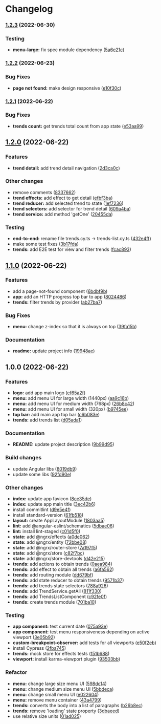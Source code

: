 # Changelog


### [1.2.3](https://github.com/javimsevilla/avantio-frontend-js-challenge/compare/v1.2.2...v1.2.3) (2022-06-30)


### Testing

* **menu-large:** fix spec module dependency ([5a6e21c](https://github.com/javimsevilla/avantio-frontend-js-challenge/commit/5a6e21c8bac6ba1a5ef69ff7fb4158e1248fdda4))

### [1.2.2](https://github.com/javimsevilla/avantio-frontend-js-challenge/compare/v1.2.1...v1.2.2) (2022-06-23)


### Bug Fixes

* **page not found:** make design responsive ([e10f30c](https://github.com/javimsevilla/avantio-frontend-js-challenge/commit/e10f30cc074011d867d0542b74ea4bf840340255))

### [1.2.1](https://github.com/javimsevilla/avantio-frontend-js-challenge/compare/v1.2.0...v1.2.1) (2022-06-22)


### Bug Fixes

* **trends count:** get trends total count from app state ([e53aa99](https://github.com/javimsevilla/avantio-frontend-js-challenge/commit/e53aa9901efcc6bd21a44ff959bbe2d42621a7fb))

## [1.2.0](https://github.com/javimsevilla/avantio-frontend-js-challenge/compare/v1.1.0...v1.2.0) (2022-06-22)


### Features

* **trend detail:** add trend detail navigation ([2d3ca0c](https://github.com/javimsevilla/avantio-frontend-js-challenge/commit/2d3ca0c3cfcdf318bdadaaef9d55b013847d4e8e))


### Other changes

* remove comments ([8337662](https://github.com/javimsevilla/avantio-frontend-js-challenge/commit/8337662882bf590af2276aa0db1c10547b246839))
* **trend effects:** add effect to get detail ([efbf3ba](https://github.com/javimsevilla/avantio-frontend-js-challenge/commit/efbf3babe1045b259187012d3900063a4b1d6209))
* **trend reducer:** add selected trend to state ([1ef7236](https://github.com/javimsevilla/avantio-frontend-js-challenge/commit/1ef7236ac39c7e38cac33452428a692fbfd763fe))
* **trend selectors:** add selector for trend detail ([609a4ba](https://github.com/javimsevilla/avantio-frontend-js-challenge/commit/609a4baedb6fa2684071ad97d593555a6b747299))
* **trend service:** add method 'getOne' ([20455da](https://github.com/javimsevilla/avantio-frontend-js-challenge/commit/20455da0591f52954878787a34d3f8318332c7eb))


### Testing

* **end-to-end:** rename file trends.cy.ts → trends-list.cy.ts ([432e4ff](https://github.com/javimsevilla/avantio-frontend-js-challenge/commit/432e4ffd6b29ce4d713f8a79f131542f86839e58))
* make some test fixes ([3b17fda](https://github.com/javimsevilla/avantio-frontend-js-challenge/commit/3b17fdabda8022961baa082e0541ca45f36ee084))
* **trends:** add E2E test for view and filter trends ([fcac893](https://github.com/javimsevilla/avantio-frontend-js-challenge/commit/fcac8937237bbdd110442379a4034284c2269ef2))

## [1.1.0](https://github.com/javimsevilla/avantio-frontend-js-challenge/compare/v1.0.0...v1.1.0) (2022-06-22)


### Features

* add a page-not-found component ([6bdbf9b](https://github.com/javimsevilla/avantio-frontend-js-challenge/commit/6bdbf9bb504aa2541ea67a47bdfe420a6f7b3cdc))
* **app:** add an HTTP progress top bar to app ([8024486](https://github.com/javimsevilla/avantio-frontend-js-challenge/commit/802448601948222894eaf94826d1588c657c69e0))
* **trends:** filter trends by provider ([ab27ba7](https://github.com/javimsevilla/avantio-frontend-js-challenge/commit/ab27ba75f97fd3b39ae746d763385cf5acb442ab))


### Bug Fixes

* **menu:** change z-index so that it is always on top ([39fa15b](https://github.com/javimsevilla/avantio-frontend-js-challenge/commit/39fa15b7abad122d667834802218404b718048f9))


### Documentation

* **readme:** update project info ([19948ae](https://github.com/javimsevilla/avantio-frontend-js-challenge/commit/19948ae5798124970367b3cd859c7cff98222108))

## 1.0.0 (2022-06-22)


### Features

* **logo:** add app main logo ([ef65a2f](https://github.com/javimsevilla/avantio-frontend-js-challenge/commit/ef65a2f6cd0bdb626dab35365fd77acb96bfcbed))
* **menu:** add menu UI for large width (1440px) ([aa9c16b](https://github.com/javimsevilla/avantio-frontend-js-challenge/commit/aa9c16bf28291f9cef6144851a354dc9df5d8854))
* **menu:** add menu UI for medium width (768px) ([26b8c42](https://github.com/javimsevilla/avantio-frontend-js-challenge/commit/26b8c42e56e118ad67ccfc4947240e1a176575ad))
* **menu:** add menu UI for small width (320px) ([b9745ee](https://github.com/javimsevilla/avantio-frontend-js-challenge/commit/b9745ee91bd137fd50415b7ba6be599ea0ad4729))
* **top bar:** add main app top bar ([c6b083e](https://github.com/javimsevilla/avantio-frontend-js-challenge/commit/c6b083edaf336047a5312dd52ced817fe16c4857))
* **trends:** add trends list ([d05ada1](https://github.com/javimsevilla/avantio-frontend-js-challenge/commit/d05ada151c77a0a8ea4ed66ea19c90eb75a5e5d4))


### Documentation

* **README:** update project description ([9b99d95](https://github.com/javimsevilla/avantio-frontend-js-challenge/commit/9b99d95b572a4094e928011c60325fb88fa385e7))


### Build changes

* update Angular libs ([8019db9](https://github.com/javimsevilla/avantio-frontend-js-challenge/commit/8019db9155a7d47f4849dffa6d31b4707ce7940a))
* update some libs ([92fd90e](https://github.com/javimsevilla/avantio-frontend-js-challenge/commit/92fd90e72eca9b872a2fac2afd99099f3d980fc6))


### Other changes

* **index:** update app favicon ([8ce35de](https://github.com/javimsevilla/avantio-frontend-js-challenge/commit/8ce35de1402b003e35686e9184eb120ef08b9d16))
* **index:** update app main title ([3ec42b6](https://github.com/javimsevilla/avantio-frontend-js-challenge/commit/3ec42b668ce1e78432f1c4f91db87cfcaff91c8b))
* install commitlint ([d9e5e4f](https://github.com/javimsevilla/avantio-frontend-js-challenge/commit/d9e5e4fcfda4b94013b21a1eb5ea99a508751746))
* install standard-version ([61fb518](https://github.com/javimsevilla/avantio-frontend-js-challenge/commit/61fb5189dc9d590cf07549e749a8c986d5f5ecc3))
* **layout:** create AppLayoutModule ([1803aa5](https://github.com/javimsevilla/avantio-frontend-js-challenge/commit/1803aa59cea9274ebe2162000e9b415fcdbb727f))
* **lint:** add @angular-eslint/schematics ([5dbae06](https://github.com/javimsevilla/avantio-frontend-js-challenge/commit/5dbae066a68b50174b8d95398dd820f67738437e))
* **lint:** install lint-staged ([c01d5f0](https://github.com/javimsevilla/avantio-frontend-js-challenge/commit/c01d5f0b4e2ca81d17bbcb90725a3653fd7ff5f5))
* **state:** add @ngrx/effects ([a0de062](https://github.com/javimsevilla/avantio-frontend-js-challenge/commit/a0de0620bb8732ebbf0a7c11a28778dea3eecb5e))
* **state:** add @ngrx/entity ([72bbe08](https://github.com/javimsevilla/avantio-frontend-js-challenge/commit/72bbe08d2605272360fdcfc78f6634131b31f5ed))
* **state:** add @ngrx/router-store ([7a197f5](https://github.com/javimsevilla/avantio-frontend-js-challenge/commit/7a197f502964fe6748f12b730e690f3507c90a47))
* **state:** add @ngrx/store ([c82f7bc](https://github.com/javimsevilla/avantio-frontend-js-challenge/commit/c82f7bc7fe32656e63675a2d452422c0770badbc))
* **state:** add @ngrx/store-devtools ([d42e215](https://github.com/javimsevilla/avantio-frontend-js-challenge/commit/d42e215187ff78e29fcad7932cbdb0f0e058cf16))
* **trends:** add actions to obtain trends ([0aea984](https://github.com/javimsevilla/avantio-frontend-js-challenge/commit/0aea984bed082ba6eaeddcad5aee9c1cd328f23a))
* **trends:** add effect to obtain all trends ([a6fa562](https://github.com/javimsevilla/avantio-frontend-js-challenge/commit/a6fa5623b8f532e42e151e0aa6c33a17eed983d7))
* **trends:** add routing module ([dd679bf](https://github.com/javimsevilla/avantio-frontend-js-challenge/commit/dd679bf666597d6e58fe8da97744b873f5a3673b))
* **trends:** add state reducer to obtain trends ([9571b37](https://github.com/javimsevilla/avantio-frontend-js-challenge/commit/9571b37507715897f88a772da9900ce034106980))
* **trends:** add trends state selectors ([788a926](https://github.com/javimsevilla/avantio-frontend-js-challenge/commit/788a926a6b562bfc74c232e2de0f4ee30e774633))
* **trends:** add TrendService.getAll ([811f330](https://github.com/javimsevilla/avantio-frontend-js-challenge/commit/811f330e047da24861a399fed01eb00c13be1b06))
* **trends:** add TrendsListComponent ([c92fe0f](https://github.com/javimsevilla/avantio-frontend-js-challenge/commit/c92fe0fdee7a5d1171ed42c65a11d0b90fe6b12e))
* **trends:** create trends module ([701ba10](https://github.com/javimsevilla/avantio-frontend-js-challenge/commit/701ba100aa78f9f94b3d3e7d9e2a5e9265ecfa0c))


### Testing

* **app component:** test current date ([075a93e](https://github.com/javimsevilla/avantio-frontend-js-challenge/commit/075a93e5b951957f9c973322ca9ebc139b52acfc))
* **app component:** test menu responsiveness depending on active viewport ([3e05b92](https://github.com/javimsevilla/avantio-frontend-js-challenge/commit/3e05b9262646c9160018b8fb12ec9f7e850273fe))
* **custom-breakpoint-observer:** add tests for all viewports ([e50f2eb](https://github.com/javimsevilla/avantio-frontend-js-challenge/commit/e50f2eb2e8746edb6a0a3c01db077be9073e4d63))
* install Cypress ([2fba745](https://github.com/javimsevilla/avantio-frontend-js-challenge/commit/2fba745dd5f9de862241b19f07fb31132bf27a5d))
* **trends:** mock store for effects tests ([f51b688](https://github.com/javimsevilla/avantio-frontend-js-challenge/commit/f51b688f47a78fad6938f5af9b0c7ffa589338fb))
* **viewport:** install karma-viewport plugin ([93503bb](https://github.com/javimsevilla/avantio-frontend-js-challenge/commit/93503bb855020a8a195fc362c08d0d5866aea408))


### Refactor

* **menu:** change large size menu UI ([598dc14](https://github.com/javimsevilla/avantio-frontend-js-challenge/commit/598dc145a5dcb77b30de76da22a59d4486b29bbd))
* **menu:** change medium size menu UI ([5bbdeca](https://github.com/javimsevilla/avantio-frontend-js-challenge/commit/5bbdeca4896379918288952fd5f0fdc35d49c459))
* **menu:** change small menu UI ([e022604](https://github.com/javimsevilla/avantio-frontend-js-challenge/commit/e022604a9f2253868d4ce7deedd4a89b1711f911))
* **menu:** remove menu container ([43a4799](https://github.com/javimsevilla/avantio-frontend-js-challenge/commit/43a47992230448c4804b5d3f2e8ed44c333a234b))
* **trends:** converts the body into a list of paragraphs ([b26b8ec](https://github.com/javimsevilla/avantio-frontend-js-challenge/commit/b26b8ec628dc6f273ade25462082b3e478119aaf))
* **trends:** remove 'loading' state property ([3dbaeed](https://github.com/javimsevilla/avantio-frontend-js-challenge/commit/3dbaeed9b22c68affddcbd2b9ff40e1585c432cc))
* use relative size units ([01ad025](https://github.com/javimsevilla/avantio-frontend-js-challenge/commit/01ad025da010ecdbc549eb4ec94dff6099980413))
